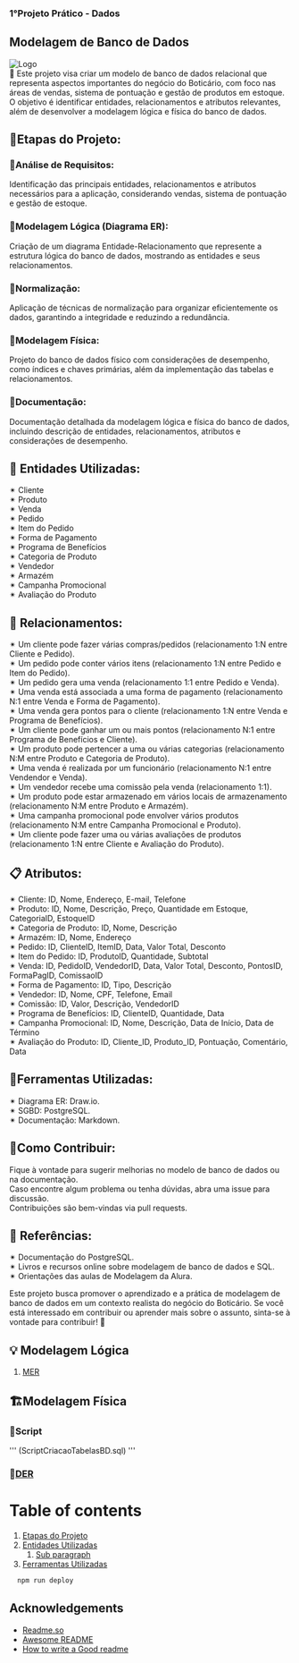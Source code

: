 ### 1°Projeto Prático - Dados
## Modelagem de Banco de Dados 
![Logo](https://embalagemmarca.com.br/wp-content/uploads/2021/04/Grupo-Botic%C3%A1rio-logo.png)  
🤖 Este projeto visa criar um modelo de banco de dados relacional que representa aspectos importantes do negócio do Boticário, com foco nas áreas de vendas, sistema de pontuação e gestão de produtos em estoque. O objetivo é identificar entidades, relacionamentos e atributos relevantes, além de desenvolver a modelagem lógica e física do banco de dados.

## 🚀Etapas do Projeto:
### 🎲Análise de Requisitos:
Identificação das principais entidades, relacionamentos e atributos necessários para a aplicação, considerando vendas, sistema de pontuação e gestão de estoque.
### 🎲Modelagem Lógica (Diagrama ER):
Criação de um diagrama Entidade-Relacionamento que represente a estrutura lógica do banco de dados, mostrando as entidades e seus relacionamentos.
### 🎲Normalização:
Aplicação de técnicas de normalização para organizar eficientemente os dados, garantindo a integridade e reduzindo a redundância.
### 🎲Modelagem Física:
Projeto do banco de dados físico com considerações de desempenho, como índices e chaves primárias, além da implementação das tabelas e relacionamentos.
### 🎲Documentação:
Documentação detalhada da modelagem lógica e física do banco de dados, incluindo descrição de entidades, relacionamentos, atributos e considerações de desempenho.

## 📑 Entidades Utilizadas:
✴ Cliente  
✴ Produto  
✴ Venda  
✴ Pedido  
✴ Item do Pedido  
✴ Forma de Pagamento  
✴ Programa de Benefícios  
✴ Categoria de Produto  
✴ Vendedor  
✴ Armazém  
✴ Campanha Promocional  
✴ Avaliação do Produto  

## 🔀 Relacionamentos:
✴ Um cliente pode fazer várias compras/pedidos (relacionamento 1:N entre Cliente e Pedido).  
✴ Um pedido pode conter vários itens (relacionamento 1:N entre Pedido e Item do Pedido).  
✴ Um pedido gera uma venda (relacionamento 1:1 entre Pedido e Venda).   
✴ Uma venda está associada a uma forma de pagamento (relacionamento N:1 entre Venda e Forma de Pagamento).  
✴ Uma venda gera pontos para o cliente (relacionamento 1:N entre Venda e Programa de Benefícios).  
✴ Um cliente pode ganhar um ou mais pontos (relacionamento N:1 entre Programa de Benefícios e Cliente).  
✴ Um produto pode pertencer a uma ou várias categorias (relacionamento N:M entre Produto e Categoria de Produto).  
✴ Uma venda é realizada por um funcionário (relacionamento N:1 entre Vendendor e Venda).  
✴ Um vendedor recebe uma comissão pela venda (relacionamento 1:1).  
✴ Um produto pode estar armazenado em vários locais de armazenamento (relacionamento N:M entre Produto e Armazém).  
✴ Uma campanha promocional pode envolver vários produtos (relacionamento N:M entre Campanha Promocional e Produto).  
✴ Um cliente pode fazer uma ou várias avaliações de produtos (relacionamento 1:N entre Cliente e Avaliação do Produto). 

## 📋 Atributos:

✴ Cliente: ID, Nome, Endereço, E-mail, Telefone  
✴ Produto: ID, Nome, Descrição, Preço, Quantidade em Estoque, CategoriaID, EstoqueID  
✴ Categoria de Produto: ID, Nome, Descrição  
✴ Armazém: ID, Nome, Endereço  
✴ Pedido: ID, ClienteID, ItemID, Data, Valor Total, Desconto    
✴ Item do Pedido: ID, ProdutoID, Quantidade, Subtotal  
✴ Venda: ID, PedidoID, VendedorID, Data, Valor Total, Desconto, PontosID, FormaPagID, ComissaoID  
✴ Forma de Pagamento: ID, Tipo, Descrição  
✴ Vendedor: ID, Nome, CPF, Telefone, Email  
✴ Comissão: ID, Valor, Descrição, VendedorID  
✴ Programa de Benefícios: ID, ClienteID, Quantidade, Data  
✴ Campanha Promocional: ID, Nome, Descrição, Data de Início, Data de Término  
✴ Avaliação do Produto: ID, Cliente_ID, Produto_ID, Pontuação, Comentário, Data  

## 📄Ferramentas Utilizadas:
✴ Diagrama ER: Draw.io.  
✴ SGBD: PostgreSQL.  
✴ Documentação: Markdown.  

## 📄Como Contribuir:
Fique à vontade para sugerir melhorias no modelo de banco de dados ou na documentação.  
Caso encontre algum problema ou tenha dúvidas, abra uma issue para discussão.  
Contribuições são bem-vindas via pull requests.  

## 📰 Referências:
✴ Documentação do PostgreSQL.  
✴ Livros e recursos online sobre modelagem de banco de dados e SQL.  
✴ Orientações das aulas de Modelagem da Alura.  

Este projeto busca promover o aprendizado e a prática de modelagem de banco de dados em um contexto realista do negócio do Boticário. 
Se você está interessado em contribuir ou aprender mais sobre o assunto, sinta-se à vontade para contribuir! 🚀

## 💡 Modelagem Lógica 
1. [MER](Boticario.drawio.svg)

## 🏗️Modelagem Física
### 📜Script
'''
(ScriptCriacaoTabelasBD.sql)
'''
### 💾[DER](ModelagemFisica.pgerd)   

# Table of contents  
1. [Etapas do Projeto](#etapas-do-projeto)  
2. [Entidades Utilizadas](#entidades-utilizadas)  
    1. [Sub paragraph](#subparagraph1)  
3. [Ferramentas Utilizadas](#ferramentas-utilizadas) 

```bash
  npm run deploy
```  

## Acknowledgements  
- [Readme.so](https://github.com/octokatherine/readme.so)
- [Awesome README](https://github.com/matiassingers/awesome-readme)
- [How to write a Good readme](https://bulldogjob.com/news/449-how-to-write-a-good-readme-for-your-github-project)  
